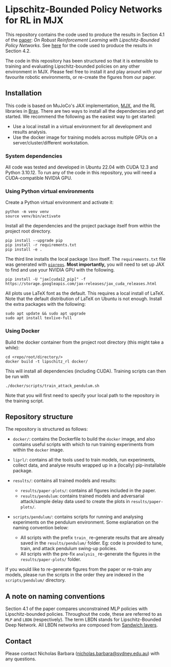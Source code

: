 # Lipschitz-Bounded Policy Networks for RL in MJX


This repository contains the code used to produce the results in Section 4.1 of the [paper](): *On Robust Reinforcement Learning with Lipschitz-Bounded Policy Networks*. See [here](https://github.com/acfr/Lipschitz-RL-Atari) for the code used to produce the results in Section 4.2.

The code in this repository has been structured so that it is extensible to training and evaluating Lipschitz-bounded policies on any other environment in MJX. Please feel free to install it and play around with your favourite robotic environments, or re-create the figures from our paper. 

## Installation

This code is based on MuJoCo's JAX implementation, [MJX](https://mujoco.readthedocs.io/en/stable/mjx.html), and the RL libraries in [Brax](https://github.com/google/brax). There are two ways to install all the dependencies and get started. We recommend the following as the easiest way to get started:
- Use a local install in a virtual environment for all development and results analysis.
- Use the docker image for training models across multiple GPUs on a server/cluster/different workstation.

### System dependencies

All code was tested and developed in Ubuntu 22.04 with CUDA 12.3 and Python 3.10.12. To run any of the code in this repository, you will need a CUDA-compatible NVIDIA GPU.

### Using Python virtual environments

Create a Python virtual environment and activate it:

    python -m venv venv
    source venv/bin/activate

Install all the dependencies and the project package itself from within the project root directory.

    pip install --upgrade pip
    pip install -r requirements.txt
    pip install -e .

The third line installs the local package `lbnn` itself. The `requirements.txt` file was generated with [`pipreqs`](https://github.com/bndr/pipreqs). **Most importantly,** you will need to set up JAX to find and use your NVIDIA GPU with the following.

    pip install -U "jax[cuda12_pip]" -f https://storage.googleapis.com/jax-releases/jax_cuda_releases.html

All plots use LaTeX font as the default. This requires a local install of LaTeX. Note that the default distribution of LaTeX on Ubuntu is not enough. Install the extra packages with the following:

    sudo apt update && sudo apt upgrade
    sudo apt install texlive-full

### Using Docker 

Build the docker container from the project root directory (this might take a while):

    cd <repo/root/directory/>
    docker build -t lipschitz_rl docker/

This will install all dependencies (including CUDA). Training scripts can then be run with

    ./docker/scripts/train_attack_pendulum.sh

Note that you will first need to specify your local path to the repository in the training script.


## Repository structure

The repository is structured as follows:

- `docker/`: contains the Dockerfile to build the `docker` image, and also contains useful scripts with which to run training experiments from within the `docker` image.

- `liprl/`: contains all the tools used to train models, run experiments, collect data, and analyse results wrapped up in a (locally) pip-installable package.

- `results/`: contains all trained models and results:
    - `results/paper-plots/`: contains all figures included in the paper.
    - `results/pendulum`: contains trained models and adversarial attack/sample delay data used to create the plots in `results/paper-plots/`.

- `scripts/pendulum/`: contains scripts for running and analysing experiments on the pendulum environment. Some explanation on the naming convention below:
    - All scripts with the prefix `train_` re-generate results that are already saved in the `results/pendulum/` folder. Eg: code is provided to tune, train, and attack pendulum swing-up policies.
    - All scripts with the pre-fix `analysis_` re-generate the figures in the `results/paper-plots/` folder.

If you would like to re-generate figures from the paper or re-train any models, please run the scripts in the order they are indexed in the `scripts/pendulum/` directory.

## A note on naming conventions

Section 4.1 of the paper compares unconstrained MLP policies with Lipschitz-bounded policies. Throughout the code, these are referred to as `MLP` and `LBDN` (respectively). The term LBDN stands for Lipschitz-Bounded Deep Network. All LBDN networks are composed from [Sandwich layers](https://github.com/acfr/LBDN).

## Contact

Please contact Nicholas Barbara (nicholas.barbara@sydney.edu.au) with any questions.
